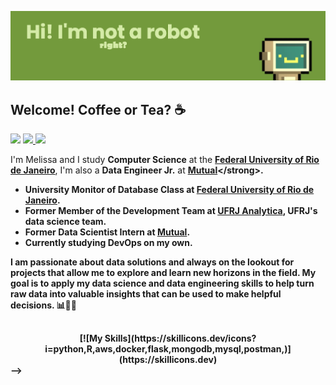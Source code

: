 [![MasterHead](banner.png)](https://github.com/melissapg)

<div alignn="left"> 
<h2> 
  Welcome! Coffee or Tea? ☕
 <br>
</h2>

![](https://komarev.com/ghpvc/?username=melissapg&style=flat-square&color=green)
<a href="https://www.linkedin.com/in/melissa-pg/" alt="Linkedin">
  <img src="https://img.shields.io/badge/-Linkedin-0e76a8?style=flat-square&logo=Linkedin&logoColor=white&link=https://www.linkedin.com/in/melissa-pg/"/>
</a>
<a href="mailto:melissappguarilha@gmail.com" alt="Gmail">
  <img src="https://img.shields.io/badge/-Gmail-ED401B?style=flat-square&labelColor=ED401B&logo=gmail&logoColor=white&link=mailto:melissappguarilha@gmail.com"/>
</a>

I'm Melissa and I study <strong>Computer Science</strong> at the <strong>[Federal University of Rio de Janeiro](https://ufrj.br)</strong>, I'm also a <strong>Data Engineer Jr.</strong> at <strong>[Mutual]("https://mutual.club")</strong>.

<p align="left">
  <ul>
    <li><strong>University Monitor</strong> of Database Class at <strong><a href="https://ufrj.br">Federal University of Rio de Janeiro</a></strong>.
    <li>Former <strong>Member</strong> of the Development Team at <strong><a href="https://analytica.ufrj.br/">UFRJ Analytica</a></strong>, UFRJ's data science team.
    <li>Former <strong>Data Scientist Intern</strong> at <strong><a href="https://mutual.club">Mutual</a></strong>.
    <li> Currently studying <strong>DevOps</strong> on my own.</li>
  </ul>
</p>

I am <strong>passionate</strong> about data solutions and always on the lookout for projects that allow me to explore and learn new horizons in the field. My goal is to apply my <strong>data science</strong> and <strong>data engineering</strong> skills to help turn raw data into valuable insights that can be used to make helpful decisions. 📊🤸‍♀️
<!-- 
<div align="center">
  <h2>These are my currents stats!</h2>
  <p>
  </p>
</div>

<div align="center">
  <a href="https://github.com/melissapg">
  <img height="180em" src="https://github-readme-stats.vercel.app/api?username=melissapg&show_icons=true&theme=vue&include_all_commits=true&count_private=true"/>
  <img height="180em" src="https://github-readme-stats.vercel.app/api/top-langs/?username=melissapg&layout=compact&langs_count=7&theme=vue"/>
</div> -->

<h2></h2>
<div align="center">
  [![My Skills](https://skillicons.dev/icons?i=python,R,aws,docker,flask,mongodb,mysql,postman,)](https://skillicons.dev)
</div> -->
